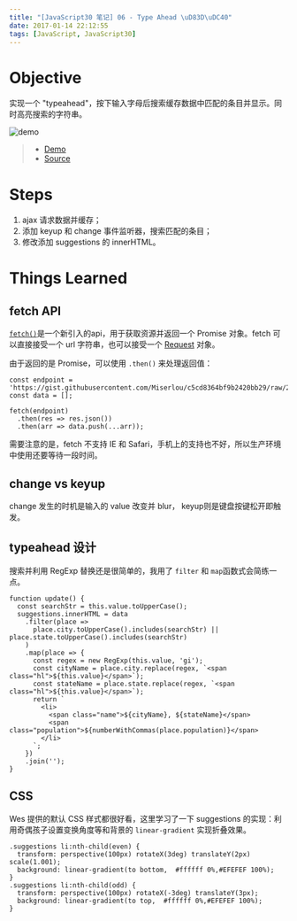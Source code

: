 ```yaml
---
title: "[JavaScript30 笔记] 06 - Type Ahead \uD83D\uDC40"
date: 2017-01-14 22:12:55
tags: [JavaScript, JavaScript30]
---
```


# Objective
实现一个 "typeahead"，按下输入字母后搜索缓存数据中匹配的条目并显示。同时高亮搜索的字符串。
<!-- more -->
![demo](/2017/01/JavaScript30-笔记-06-Type-Ahead-👀/typeahead-demo.gif)

> - [Demo](https://xg-wang.github.io/JavaScript30/06%20-%20Type%20Ahead/)
> - [Source](https://github.com/xg-wang/JavaScript30/blob/master/06%20-%20Type%20Ahead/index.html)

# Steps
1. ajax 请求数据并缓存；
2. 添加 keyup 和 change 事件监听器，搜索匹配的条目；
3. 修改添加 suggestions 的 innerHTML。

# Things Learned
## fetch API
[`fetch()`](https://developer.mozilla.org/en-US/docs/Web/API/WindowOrWorkerGlobalScope/fetch)是一个新引入的api，用于获取资源并返回一个 Promise 对象。fetch 可以直接接受一个 url 字符串，也可以接受一个 [Request](https://developer.mozilla.org/en-US/docs/Web/API/Request) 对象。

由于返回的是 Promise，可以使用 `.then()` 来处理返回值：

```
const endpoint = 'https://gist.githubusercontent.com/Miserlou/c5cd8364bf9b2420bb29/raw/2bf258763cdddd704f8ffd3ea9a3e81d25e2c6f6/cities.json';
const data = [];

fetch(endpoint)
  .then(res => res.json())
  .then(arr => data.push(...arr));
```

需要注意的是，fetch 不支持 IE 和 Safari，手机上的支持也不好，所以生产环境中使用还要等待一段时间。

## change vs keyup
change 发生的时机是输入的 value 改变并 blur， keyup则是键盘按键松开即触发。

## typeahead 设计
搜索并利用 RegExp 替换还是很简单的，我用了 `filter` 和 `map`函数式会简练一点。
```
function update() {
  const searchStr = this.value.toUpperCase();
  suggestions.innerHTML = data
    .filter(place =>
      place.city.toUpperCase().includes(searchStr) || place.state.toUpperCase().includes(searchStr)
    )
    .map(place => {
      const regex = new RegExp(this.value, 'gi');
      const cityName = place.city.replace(regex, `<span class="hl">${this.value}</span>`);
      const stateName = place.state.replace(regex, `<span class="hl">${this.value}</span>`);
      return `
        <li>
          <span class="name">${cityName}, ${stateName}</span>
          <span class="population">${numberWithCommas(place.population)}</span>
        </li>
      `;
    })
    .join('');
}
```

## CSS
Wes 提供的默认 CSS 样式都很好看，这里学习了一下 suggestions 的实现：利用奇偶孩子设置变换角度等和背景的 `linear-gradient` 实现折叠效果。
```
.suggestions li:nth-child(even) {
  transform: perspective(100px) rotateX(3deg) translateY(2px) scale(1.001);
  background: linear-gradient(to bottom,  #ffffff 0%,#EFEFEF 100%);
}
.suggestions li:nth-child(odd) {
  transform: perspective(100px) rotateX(-3deg) translateY(3px);
  background: linear-gradient(to top,  #ffffff 0%,#EFEFEF 100%);
}
```

